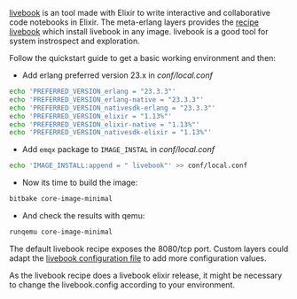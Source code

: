 [livebook](https://livebook.dev/) is an tool made with Elixir to write
interactive and collaborative code notebooks in Elixir. The meta-erlang layers
provides the
[recipe livebook](https://github.com/meta-erlang/meta-erlang/blob/master/recipes-devtools/livebook)
which install livebook in any image. livebook is a good tool for system
instrospect and exploration.

Follow the quickstart guide to get a basic working environment and then:

- Add erlang preferred version 23.x in _conf/local.conf_

```bash
echo 'PREFERRED_VERSION_erlang = "23.3.3"'
echo 'PREFERRED_VERSION_erlang-native = "23.3.3"'
echo 'PREFERRED_VERSION_nativesdk-erlang = "23.3.3"'
echo 'PREFERRED_VERSION_elixir = "1.13%"'
echo 'PREFERRED_VERSION_elixir-native = "1.13%"'
echo 'PREFERRED_VERSION_nativesdk-elixir = "1.13%"'
```

- Add `emqx` package to `IMAGE_INSTAL` in _conf/local.conf_

```bash
echo 'IMAGE_INSTALL:append = " livebook"' >> conf/local.conf
```

- Now its time to build the image:

```bash
bitbake core-image-minimal
```

- And check the results with qemu:

```bash
runqemu core-image-minimal
```

The default livebook recipe exposes the 8080/tcp port. Custom layers could adapt
the
[livebook configuration file](https://github.com/meta-erlang/meta-erlang/blob/master/recipes-devtools/livebook/files/livebook.config)
to add more configuration values.

As the livebook recipe does a livebook elixir release, it might be necessary to
change the livebook.config according to your environment.
